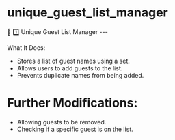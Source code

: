 # unique_guest_list_manager

📌 1️⃣ Unique Guest List Manager ---

What It Does:

- Stores a list of guest names using a set.
- Allows users to add guests to the list.
- Prevents duplicate names from being added.

# Further Modifications:

- Allowing guests to be removed.
- Checking if a specific guest is on the list.
